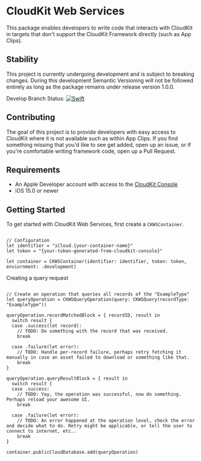 # CloudKit Web Services

This package enables developers to write code that interacts with CloudKit in targets that don't support the CloudKit Framework directly (such as App Clips).

## Stability

This project is currently undergoing development and is subject to breaking changes. During this development Semantic Versioning will not be followed entirely as long as the package remains under release version 1.0.0.

Develop Branch Status: [![Swift](https://github.com/edorphy/CloudKitWebServices/actions/workflows/swift.yml/badge.svg)](https://github.com/edorphy/CloudKitWebServices/actions/workflows/swift.yml)

## Contributing

The goal of this project is to provide developers with easy access to CloudKit where it is not available such as within App Clips. If you find something missing that you'd like to see get added, open up an issue, or if you're comfortable writing framework code, open up a Pull Request.

## Requirements

- An Apple Developer account with access to the [CloudKit Console](https://icloud.developer.apple.com/)
- iOS 15.0 or newer

## Getting Started

To get started with CloudKit Web Services, first create a `CKWSContainer`.

```

// Configuration
let identifier = "iCloud.{your-container-name}"
let token = "{your-token-generated-from-cloudkit-console}"

let container = CKWSContainer(identifier: identifier, token: token, enviornment: .development)

```

Creating a query request

```

// Create an operation that queries all records of the "ExampleType"
let queryOperation = CKWSQueryOperation(query: CKWSQuery(recordType: "ExampleType"))

queryOperation.recordMatchedBlock = { recordID, result in 
  switch result {
  case .success(let record):
    // TODO: Do something with the record that was received.
    break
    
  case .failure(let error):
    // TODO: Handle per-record failure, perhaps retry fetching it manually in case an asset failed to download or something like that.
    break
}

queryOperation.queryResultBlock = { result in 
  switch result {
  case .success:
    // TODO: Yay, the operation was successful, now do something. Perhaps reload your awesome UI.
    break
    
  case .failure(let error):
    // TODO: An error happened at the operation level, check the error and decide what to do. Retry might be applicable, or tell the user to connect to internet, etc..
    break
}

container.publicCloudDatabase.add(queryOperation)

```
